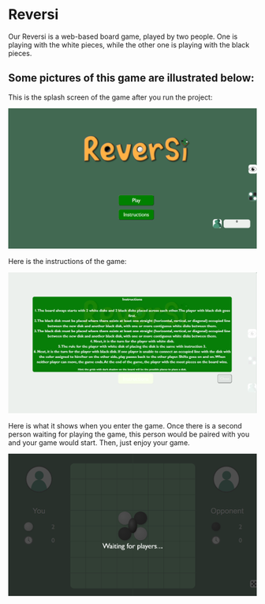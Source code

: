 # Reversi
Our Reversi is a web-based board game, played by two people. One is playing with the white pieces, while the other one is playing with the black pieces.

## Some pictures of this game are illustrated below:

This is the splash screen of the game after you run the project:

![picture1](https://raw.githubusercontent.com/Yiranluc/Reversi/main/splash.png)

Here is the instructions of the game:

![picture2](https://raw.githubusercontent.com/Yiranluc/Reversi/main/instruction.png)

Here is what it shows when you enter the game. Once there is a second person waiting for playing the game, this person would be paired with you and your game would start. Then, just enjoy your game.

![picture3](https://raw.githubusercontent.com/Yiranluc/Reversi/main/gameScreen.png)
